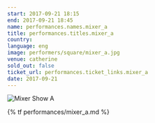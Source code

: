 ```yaml
---
start: 2017-09-21 18:15
end: 2017-09-21 18:45
name: performances.names.mixer_a
title: performances.titles.mixer_a
country: 
language: eng
image: performers/square/mixer_a.jpg
venue: catherine
sold_out: false
ticket_url: performances.ticket_links.mixer_a
date: 2017-09-21
---
```


<picture>
    <source media="(min-width: 1200px)" srcset="{% asset_path performers/wide/mixer_a_large.jpg %}">
    <source media="(min-width: 768px)" srcset="{% asset_path performers/wide/mixer_a_large.jpg %}">
    <img src="{% asset_path performers/square/mixer_a.jpg %}" alt="Mixer Show A">
</picture>

{% tf performances/mixer_a.md %}
